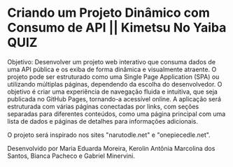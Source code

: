# Criando um Projeto Dinâmico com Consumo de API || Kimetsu No Yaiba QUIZ

Objetivo: 
Desenvolver um projeto web interativo que consuma dados de uma API pública e os exiba de forma dinâmica e visualmente atraente. O projeto pode ser estruturado como uma Single Page Application (SPA) ou utilizando múltiplas páginas, dependendo da escolha do desenvolvedor. O objetivo é criar uma experiência de navegação fluida e intuitiva, que seja publicada no GitHub Pages, tornando-a acessível online. 
A aplicação será estruturada com várias páginas conectadas por links, com seções separadas para diferentes conteúdos, como uma página principal com uma lista de dados e páginas de detalhes para informações adicionais. 

O projeto será inspirado nos sites "narutodle.net" e "onepiecedle.net".

Desenvolvido por Maria Eduarda Moreira, Kerolin Antônia Marcolina dos Santos, Bianca Pacheco e Gabriel Minervini.